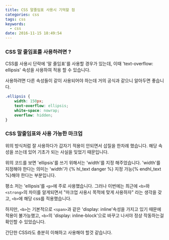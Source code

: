 ```yaml
---
title: CSS 말줄임표 사용시 기억할 점
categories: css
tags: css
keywords:
  - css
date: 2016-11-15 18:49:54
---
```


### CSS 말 줄임표를 사용하려면 ?

CSS를 사용시 단락에 '말 줄임표'를 사용할 경우가 있는데,
이때 'text-overflow: ellipsis' 속성을 사용하여 적용 할 수 있습니다.

<!-- more -->

사용하려면 다른 속성들이 같이 사용되어야 하는데 거의 공식과 같으니 알아두면 좋습니다.

``` CSS
.ellipsis {
    width: 150px;
    text-overflow: ellipsis;
    white-space: nowrap;
    overflow: hidden;
}
```

### CSS 말줄임표와 사용 가능한 마크업

위의 방식처럼 잘 사용하다가 갑자기 적용이 안되면서 삽질을 한차례 했습니다.
해당 속성을 쓰는데 있어 기초가 되는 사실을 잊었기 때문입니다.

위의 코드를 보면 'ellipsis'를 쓰기 위해서는 'width'를 지정 해주었습니다.
'width'를 지정해야 한다는 의미는 'width'가 {% hl_text danger %} 지정 가능{% endhl_text %}해야 한다는 부분입니다.

평소 저는 'ellipsis'를 ``<p>``에 주로 사용했습니다.
그러나 이번에는 최근에 ``<b>``와 ``<strong>``의 차이를 알게되면서 "마크업 사용시 목적에 맞게 사용하자" 라는 생각을 갖고, ``<b>``에 해당 css를 적용했습니다.
 
하지만, ``<b>``는 기본적으로 ``<span>``과 같은 'display: inline'속성을 가지고 있기 때문에 적용이 불가능했고,
``<b>``의 'display: inline-block'으로 바꾸고 나서야 정상 작동하는걸 확인할 수 있었습니다.

간단한 CSS라도 충분히 이해하고 사용해야 할것 같습니다. 